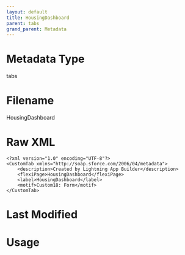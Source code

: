 ```yaml
---
layout: default
title: HousingDashboard
parent: tabs
grand_parent: Metadata
---
```

# Metadata Type
tabs


# Filename 
HousingDashboard


# Raw XML
```
<?xml version="1.0" encoding="UTF-8"?>
<CustomTab xmlns="http://soap.sforce.com/2006/04/metadata">
    <description>Created by Lightning App Builder</description>
    <flexiPage>HousingDashboard</flexiPage>
    <label>HousingDashboard</label>
    <motif>Custom18: Form</motif>
</CustomTab>
```


# Last Modified


# Usage

